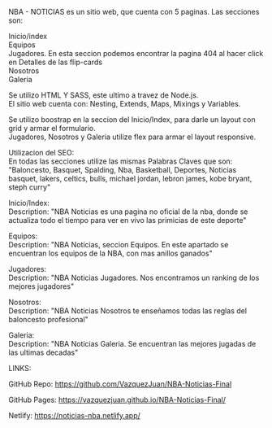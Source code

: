 NBA - NOTICIAS es un sitio web, que cuenta con 5 paginas. Las secciones son: <br>

Inicio/index <br>
Equipos <br>
Jugadores. En esta seccion podemos encontrar la pagina 404 al hacer click en Detalles de las flip-cards<br>
Nosotros <br>
Galeria <br>

Se utilizo  HTML Y SASS, este ultimo a travez de Node.js.<br>
El sitio web cuenta con: Nesting, Extends, Maps, Mixings y Variables.<br>


Se utilizo boostrap en la seccion del Inicio/Index, para darle un layout con grid y armar el formulario.<br>
Jugadores, Nosotros y Galeria utilize flex para armar el layout responsive.<br>



Utilizacion del SEO:<br>
En todas las secciones utilize las mismas Palabras Claves que son:  "Baloncesto, Basquet, Spalding, Nba, Basketball, Deportes, Noticias basquet, lakers, celtics, bulls, michael jordan, lebron james, kobe bryant, steph curry"<br>

Inicio/Index:<br>
Description: "NBA Noticias es una pagina no oficial de la nba, donde se actualiza todo el tiempo para ver en vivo las primicias de este deporte"<br>

Equipos:<br>
Description: "NBA Noticias, seccion Equipos. En este apartado se encuentran los equipos de la NBA, con mas anillos ganados"<br>

Jugadores:<br>
Description: "NBA Noticias Jugadores. Nos encontramos un ranking de los mejores jugadores"<br>

Nosotros:<br>
Description: "NBA Noticias Nosotros te enseñamos todas las reglas del baloncesto profesional"<br>

Galeria:<br>
Description: "NBA Noticias Galeria. Se encuentran las mejores jugadas de las ultimas decadas"<br>





LINKS:<br>

GitHub Repo: https://github.com/VazquezJuan/NBA-Noticias-Final

GitHub Pages: https://vazquezjuan.github.io/NBA-Noticias-Final/

Netlify: https://noticias-nba.netlify.app/
